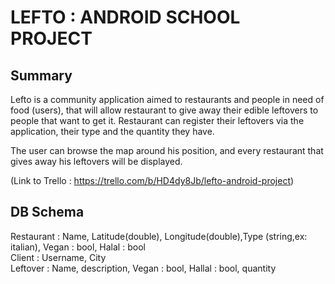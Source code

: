 # LEFTO : ANDROID SCHOOL PROJECT

## Summary
Lefto is a community application aimed to restaurants and people in need of food (users), that will allow restaurant to give away their edible leftovers to people that want to get it.
Restaurant can register their leftovers via the application, their type and the quantity they have.

The user can browse the map around his position, and every restaurant that gives away his leftovers will be displayed.

(Link to Trello : https://trello.com/b/HD4dy8Jb/lefto-android-project)

## DB Schema
Restaurant : Name, Latitude(double), Longitude(double),Type (string,ex: italian), Vegan : bool, Halal : bool  
Client : Username, City  
Leftover : Name, description, Vegan : bool, Hallal : bool, quantity  

